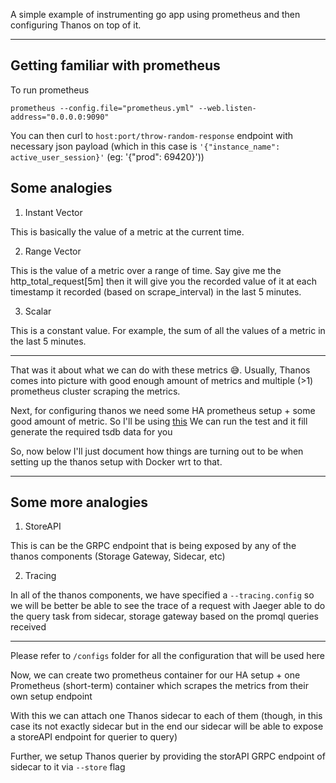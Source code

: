 A simple example of instrumenting go app using prometheus and then configuring Thanos on top of it.

---

## Getting familiar with prometheus

To run prometheus

```
prometheus --config.file="prometheus.yml" --web.listen-address="0.0.0.0:9090"
```


You can then curl to `host:port/throw-random-response` endpoint with necessary json payload (which in this case is ` '{"instance_name": active_user_session}' ` (eg: '{"prod": 69420}'))

## Some analogies

1. Instant Vector

This is basically the value of a metric at the current time.

2. Range Vector

This is the value of a metric over a range of time. Say give me the http_total_request[5m] then it will give you the recorded value of it at each timestamp it recorded (based on scrape_interval) in the last 5 minutes.

3. Scalar

This is a constant value. For example, the sum of all the values of a metric in the last 5 minutes.

---

That was it about what we can do with these metrics 😅. Usually, Thanos comes into picture with good enough amount of metrics and multiple (>1) prometheus cluster scraping the metrics.

Next, for configuring thanos we need some HA prometheus setup + some good amount of metric. So I'll be using [this](https://github.com/thanos-io/thanos/blob/main/tutorials/interactive-example/README.md)
We can run the test and it fill generate the required tsdb data for you 

So, now below I'll just document how things are turning out to be when setting up the thanos setup with Docker wrt to that.

---

## Some more analogies

1. StoreAPI

This is can be the GRPC endpoint that is being exposed by any of the thanos components (Storage Gateway, Sidecar, etc)

2. Tracing

In all of the thanos components, we have specified a `--tracing.config` so we will be better be able to see the trace of a request with Jaeger
 able to do the query task from sidecar, storage gateway based on the promql queries received

---

Please refer to `/configs` folder for all the configuration that will be used here

Now, we can create two prometheus container for our HA setup + one Prometheus (short-term) container which scrapes the metrics from their own setup endpoint

With this we can attach one Thanos sidecar to each of them (though, in this case its not exactly sidecar but in the end our sidecar will be able to expose a storeAPI endpoint for querier to query)

Further, we setup Thanos querier by providing the storAPI GRPC endpoint of sidecar to it via `--store` flag
